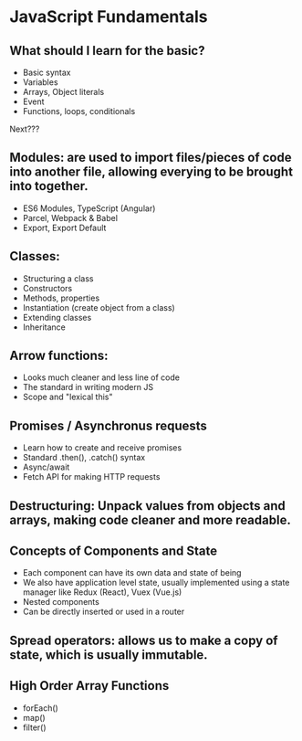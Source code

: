# JavaScript Fundamentals

## What should I learn for the basic?

* Basic syntax
* Variables
* Arrays, Object literals
* Event
* Functions, loops, conditionals

Next???

## Modules: are used to import files/pieces of code into another file, allowing everying to be brought into together.

* ES6 Modules, TypeScript (Angular)
* Parcel, Webpack & Babel
* Export, Export Default

## Classes: 

* Structuring a class
* Constructors
* Methods, properties
* Instantiation (create object from a class)
* Extending classes
* Inheritance

## Arrow functions:

* Looks much cleaner and less line of code
* The standard in writing modern JS
* Scope and "lexical this"

## Promises / Asynchronus requests

* Learn how to create and receive promises
* Standard .then(), .catch() syntax
* Async/await 
* Fetch API for making HTTP requests

## Destructuring: Unpack values from objects and arrays, making code cleaner and more readable.

## Concepts of Components and State

* Each component can have its own data and state of being
* We also have application level state, usually implemented using a state manager like Redux (React), Vuex (Vue.js)
* Nested components
* Can be directly inserted or used in a router

## Spread operators: allows us to make a copy of state, which is usually immutable.

## High Order Array Functions

* forEach()
* map()
* filter()